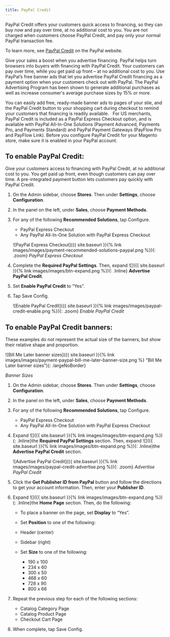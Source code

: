 ```yaml
---
title: PayPal Credit
---
```


PayPal Credit offers your customers quick access to financing, so they can buy now and pay over time, at no additional cost to you. You are not charged when customers choose PayPal Credit, and pay only your normal PayPal transaction fee.

To learn more, see [PayPal Credit][1] on the PayPal website.

Give your sales a boost when you advertise financing. PayPal helps turn browsers into buyers with financing with PayPal Credit. Your customers can pay over time, while you get paid up front – at no additional cost to you. Use PayPal’s free banner ads that let you advertise PayPal Credit financing as a payment option when your customers check out with PayPal. The PayPal Advertising Program has been shown to generate additional purchases as well as increase consumer's average purchase sizes by 15% or more.

You can easily add free, ready-made banner ads to pages of your stie, and the PayPal Credit button to your shopping cart during checkout to remind your customers that financing is readily available.
 
For US merchants, PayPal Credit is included as a PayPal Express Checkout option, and is available with PayPal All-In-One Solutions (Payment Advanced, Payments Pro, and Payments Standard) and PayPal Payment Gateways (PayFlow Pro and PayFlow Link). Before you configure PayPal Credit for your Magento store, make sure it is enabled in your PayPal account.

## To enable PayPal Credit:

Give your customers access to financing with PayPal Credit, at no additional cost to you. You get paid up front, even though customers can pay over time. A pre-integrated payment button lets customers pay quickly with PayPal Credit.

1. On the Admin sidebar, choose **Stores**. Then under **Settings**, choose **Configuration**.

1. In the panel on the left, under **Sales**, choose **Payment Methods**.

1. For any of the following **Recommended Solutions**, tap <span class="btn">Configure</span>.

   * PayPal Express Checkout
   * Any PayPal All-In-One Solution with PayPal Express Checkout

   ![PayPal Express Checkout]({{ site.baseurl }}{% link images/images/payment-recommended-solutions-paypal.png %}){: .zoom}
   _PayPal Express Checkout_

1. Complete the **Required PayPal Settings**. Then, expand ![]({{ site.baseurl }}{% link images/images/btn-expand.png %}){: .Inline} **Advertise PayPal Credit**.

1. Set **Enable PayPal Credit** to “Yes”.

1. Tap <span class="btn">Save Config</span>.

   ![Enable PayPal Credit]({{ site.baseurl }}{% link images/images/paypal-credit-enable.png %}){: .zoom}
   _Enable PayPal Credit_

## To enable PayPal Credit banners:

These examples do not represent the actual size of the banners, but show their relative shape and proportion.

![Bill Me Later banner sizes]({{ site.baseurl }}{% link images/images/payment-paypal-bill-me-later-banner-size.png %} "Bill Me Later banner sizes"){: .largeNoBorder}

_Banner Sizes_

1. On the Admin sidebar, choose **Stores**. Then under **Settings**, choose **Configuration**.

1. In the panel on the left, under **Sales**, choose **Payment Methods**.

1. For any of the following **Recommended Solutions**, tap <span class="btn">Configure</span>.

   * PayPal Express Checkout
   * Any PayPal All-In-One Solution with PayPal Express Checkout

1. Expand ![]({{ site.baseurl }}{% link images/images/btn-expand.png %}){: .Inline}the **Required PayPal Settings** section. Then, expand ![]({{ site.baseurl }}{% link images/images/btn-expand.png %}){: .Inline}the **Advertise PayPal Credit** section.

   ![Advertise PayPal Credit]({{ site.baseurl }}{% link images/images/paypal-credit-advertise.png %}){: .zoom}
   _Advertise PayPal Credit_

1. Click the **Get Publisher ID from PayPal** button and follow the directions to get your account information. Then, enter your **Publisher ID**.

1. Expand ![]({{ site.baseurl }}{% link images/images/btn-expand.png %}){: .Inline}the **Home Page** section. Then, do the following:

   * To place a banner on the page, set **Display** to “Yes”.

   * Set **Position** to one of the following:

    * Header (center)
    * Sidebar (right)

   * Set **Size** to one of the following:

     * 190 x 100
     * 234 x 60
     * 300 x 50
     * 468 x 60
     * 728 x 90
     * 800 x 66

1. Repeat the previous step for each of the following sections:

   * Catalog Category Page
   * Catalog Product Page
   * Checkout Cart Page

1. When complete, tap <span class="btn">Save Config</span>.

[1]: https://www.paypal.com/us/webapps/mpp/promotional-financing
